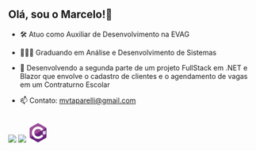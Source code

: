 ## Olá, sou o Marcelo!👋

- 🛠️ Atuo como Auxiliar de Desenvolvimento na EVAG
  
- 👨🏻‍🎓 Graduando em Análise e Desenvolvimento de Sistemas

- 🌱 Desenvolvendo a segunda parte de um projeto FullStack em .NET e Blazor que envolve o cadastro de clientes e o agendamento de vagas em um Contraturno Escolar

- 📫 Contato: mvtaparelli@gmail.com

<div style="display: inline-block"><br>
  <img align="center height="30" width="40" src="https://cdn.jsdelivr.net/gh/devicons/devicon@latest/icons/dotnetcore/dotnetcore-original.svg">
  <img align="center height="30" width="40" src="https://cdn.jsdelivr.net/gh/devicons/devicon@latest/icons/blazor/blazor-original.svg">
  <img align="center height="30" width="40" src="https://raw.githubusercontent.com/devicons/devicon/master/icons/csharp/csharp-original.svg">
</div>
